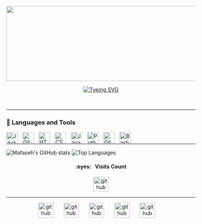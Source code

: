 
<p> 
  <img src="https://user-images.githubusercontent.com/92638721/222923502-4d879f30-37f6-4bc3-bca4-2b72d9d07ef4.gif)" width = "1080", height = "200"/>
  </p>


<p align="center"> 
  <a href="https://git.io/typing-svg">
    <img src="https://readme-typing-svg.demolab.com?font=Fira+Code&duration=4000&pause=1000&color=ec9b24&center=true&vCenter=true&width=435&lines=I+am+Kinan+AboRich!+%F0%9F%98%8A%F0%9F%91%8B;Digital+Craftsman+%E2%9A%92%EF%B8%8F;Always+Learning%2C+Always+Coding+%F0%9F%96%A5%EF%B8%8F;Passionate+About+Game+Design+%F0%9F%95%B9%EF%B8%8F;Let's+Build+Something+Great+%F0%9F%9B%A0%EF%B8%8F;Dreaming+Up+Digital+Adventures+%F0%9F%91%BE%F0%9F%8C%8C;Collaboration+is+Key+%F0%9F%97%9D%EF%B8%8F" alt="Typing SVG" /></a> </p>
    <br />
  <hr>
    
    
    
### 🧰 Languages and Tools

<img align="left" alt="Java" width="30px" style="padding-right:10px;" src="https://cdn.jsdelivr.net/gh/devicons/devicon/icons/java/java-original.svg"/>
<img align="left" alt="Git" width="30px" style="padding-right:10px;" src="https://cdn.jsdelivr.net/gh/devicons/devicon/icons/git/git-original.svg" />
<img align="left" alt="HTML" width="30px" style="padding-right:10px;" src="https://cdn.jsdelivr.net/gh/devicons/devicon/icons/html5/html5-plain.svg" />
<img align="left" alt="CSS" width="30px" style="padding-right:10px;" src="https://cdn.jsdelivr.net/gh/devicons/devicon/icons/css3/css3-plain.svg" />
<img align="left" alt="JavaScript" width="30px" style="padding-right:10px;" src="https://cdn.jsdelivr.net/gh/devicons/devicon/icons/javascript/javascript-plain.svg" />
<img align="left" alt="Python" width="30px" style="padding-right:10px;" src="https://cdn.jsdelivr.net/gh/devicons/devicon/icons/python/python-plain.svg" />
<img align="left" alt="GitHub" width="30px" style="padding-right:10px;" src="https://cdn.jsdelivr.net/gh/devicons/devicon/icons/github/github-original.svg" />
<img align="left" alt="Bash" width="30px" style="padding-right:10px;" src="https://cdn.jsdelivr.net/gh/devicons/devicon/icons/bash/bash-original.svg" />
<br />
<hr>


![Mafaseh's GitHub stats](https://github-readme-stats.vercel.app/api?username=mafaseh&show_icons=true&theme=great-gatsby)
![Top Languages](https://github-readme-stats.vercel.app/api/top-langs/?username=mafaseh&show_icons=true&hide=Jupyter%20Notebook&theme=great-gatsby&layout=compact)

<h4 align="center">:eyes:&nbsp;&nbsp;&nbsp;Visits Count</h4>
<p align = "center"> <a href="https://profile-counter.glitch.me/mafaseh/count.svg"/><img src='https://profile-counter.glitch.me/mafaseh/count.svg' alt='github' height='40'/></a>
<br />
<hr> 
  

<p align="center" color=#93021a">
<a href="https://www.instagram.com/mafaseh_/"><img src='https://cdn.jsdelivr.net/npm/simple-icons@3.0.1/icons/instagram.svg' alt='github' height='40'/></a>
  &#8287;&#8287;&#8287;&#8287;&#8287;
<a href="https://www.linkedin.com/in/kinan-aborich-325b19212//"><img src='https://cdn.jsdelivr.net/npm/simple-icons@3.0.1/icons/linkedin.svg' alt='github' height='40'/></a>
  &#8287;&#8287;&#8287;&#8287;&#8287;
<a href="https://twitter.com/mafaseh"><img src='https://cdn.jsdelivr.net/npm/simple-icons@3.0.1/icons/twitter.svg' alt='github' height='40'/></a>
  &#8287;&#8287;&#8287;&#8287;&#8287;
<a href="https://github.com/mafaseh"><img src='https://cdn.jsdelivr.net/npm/simple-icons@3.0.1/icons/github.svg' alt='github' height='40'/></a>
  &#8287;&#8287;&#8287;&#8287;&#8287;
<a href="https://www.reddit.com/user/mafaseh"><img src='https://cdn.jsdelivr.net/npm/simple-icons@3.0.1/icons/reddit.svg' alt='github' height='40'/></a>
  &#8287;&#8287;&#8287;&#8287;&#8287;
</p>
